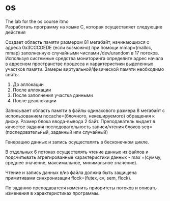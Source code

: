 # os
The lab for the os course itmo  
Разработать программу на языке С, которая осуществляет следующие действия 

Создает область памяти размером 81 мегабайт, начинающихся с адреса 0x3CCCDEDE (если возможно) при помощи mmap=(malloc, mmap) заполненную случайными числами /dev/urandom в 17 потоков. Используя системные средства мониторинга определите адрес начала в адресном пространстве процесса и характеристики выделенных участков памяти. Замеры виртуальной/физической памяти необходимо снять:

1. До аллокации  
2. После аллокации  
3. После заполнения участка данными 
4. После деаллокации  

Записывает область памяти в файлы одинакового размера 8 мегабайт с использованием nocache=(блочного, некешируемого) обращения к диску. Размер блока ввода-вывода 2 байт. Преподаватель выдает в качестве задания последовательность записи/чтения блоков seq=(последовательный, заданный  или случайный)

Генерацию данных и запись осуществлять в бесконечном цикле.

В отдельных 6 потоках осуществлять чтение данных из файлов и подсчитывать агрегированные характеристики данных - max =(сумму, среднее значение, максимальное, минимальное значение).

Чтение и запись данных в/из файла должна быть защищена примитивами синхронизации flock=(futex, cv, sem, flock).

По заданию преподавателя изменить приоритеты потоков и описать изменения в характеристиках программы. 
